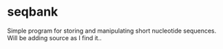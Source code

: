 # seqbank
Simple program for storing and manipulating short nucleotide sequences. Will be adding source as I find it..
